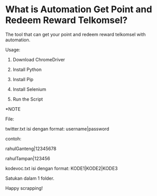 # What is Automation Get Point and Redeem Reward Telkomsel?

The tool that can get your point and redeem reward telkomsel with automation.

Usage:

1. Download ChromeDriver

2. Install Python

3. Install Pip

4. Install Selenium

5. Run the Script


*NOTE

File: 

twitter.txt
  isi dengan format: username|password
  
  contoh: 
  
  rahulGanteng|12345678
  
  rahulTampan|123456
      
kodevoc.txt
  isi dengan format: KODE1|KODE2|KODE3
  

Satukan dalam 1 folder.



Happy scrapping!
      
      
